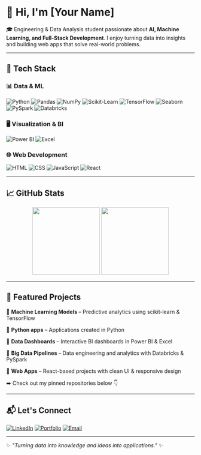 # 👋 Hi, I'm \[Your Name]

🎓 Engineering & Data Analysis student passionate about **AI, Machine Learning, and Full-Stack Development**. I enjoy turning data into insights and building web apps that solve real-world problems.

---

## 🚀 Tech Stack

### 📊 Data & ML

![Python](https://img.shields.io/badge/Python-3776AB?style=for-the-badge\&logo=python\&logoColor=white)
![Pandas](https://img.shields.io/badge/Pandas-150458?style=for-the-badge\&logo=pandas\&logoColor=white)
![NumPy](https://img.shields.io/badge/NumPy-013243?style=for-the-badge\&logo=numpy\&logoColor=white)
![Scikit-Learn](https://img.shields.io/badge/Scikit--Learn-F7931E?style=for-the-badge\&logo=scikit-learn\&logoColor=white)
![TensorFlow](https://img.shields.io/badge/TensorFlow-FF6F00?style=for-the-badge\&logo=tensorflow\&logoColor=white)
![Seaborn](https://img.shields.io/badge/Seaborn-0099CC?style=for-the-badge\&logoColor=white)
![PySpark](https://img.shields.io/badge/PySpark-E25A1C?style=for-the-badge\&logo=apachespark\&logoColor=white)
![Databricks](https://img.shields.io/badge/Databricks-FF3621?style=for-the-badge\&logo=databricks\&logoColor=white)

### 🖥️ Visualization & BI

![Power BI](https://img.shields.io/badge/PowerBI-F2C811?style=for-the-badge\&logo=power-bi\&logoColor=black)
![Excel](https://img.shields.io/badge/Microsoft%20Excel-217346?style=for-the-badge\&logo=microsoft-excel\&logoColor=white)

### 🌐 Web Development

![HTML](https://img.shields.io/badge/HTML5-E34F26?style=for-the-badge\&logo=html5\&logoColor=white)
![CSS](https://img.shields.io/badge/CSS3-1572B6?style=for-the-badge\&logo=css3\&logoColor=white)
![JavaScript](https://img.shields.io/badge/JavaScript-F7DF1E?style=for-the-badge\&logo=javascript\&logoColor=black)
![React](https://img.shields.io/badge/React-20232A?style=for-the-badge\&logo=react\&logoColor=61DAFB)

---

## 📈 GitHub Stats

<p align="center">
  <img src="https://github-readme-stats.vercel.app/api?username=jakub-milasz&show_icons=true&theme=radical" height="180"/>
  <img src="https://github-readme-stats.vercel.app/api/top-langs/?username=jakub-milasz&layout=compact&theme=radical" height="180"/>
</p>

---

## 🌟 Featured Projects

🔹 **Machine Learning Models** – Predictive analytics using scikit-learn & TensorFlow

🔹 **Python apps** – Applications created in Python

🔹 **Data Dashboards** – Interactive BI dashboards in Power BI & Excel

🔹 **Big Data Pipelines** – Data engineering and analytics with Databricks & PySpark

🔹 **Web Apps** – React-based projects with clean UI & responsive design

➡️ Check out my pinned repositories below 👇

---

## 📬 Let's Connect

[![LinkedIn](https://img.shields.io/badge/LinkedIn-0A66C2?style=for-the-badge\&logo=linkedin\&logoColor=white)](https://www.linkedin.com/in/jakub-milasz-2a14b3330)
[![Portfolio](https://img.shields.io/badge/Portfolio-FF5722?style=for-the-badge\&logo=firefox\&logoColor=white)](https://jakubmilasz.netlify.app/)
[![Email](https://img.shields.io/badge/Email-D14836?style=for-the-badge\&logo=gmail\&logoColor=white)](mailto:jakubmilasz@gmail.com)

---

✨ *"Turning data into knowledge and ideas into applications."* ✨
